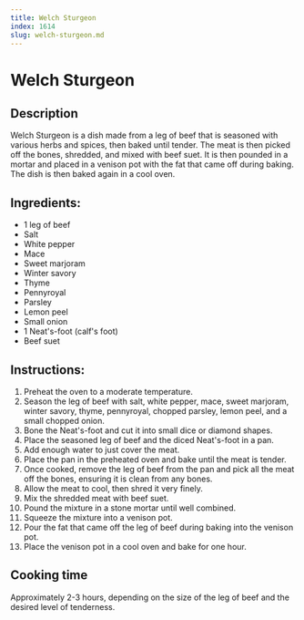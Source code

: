 ```yaml
---
title: Welch Sturgeon
index: 1614
slug: welch-sturgeon.md
---
```


# Welch Sturgeon

## Description
Welch Sturgeon is a dish made from a leg of beef that is seasoned with various herbs and spices, then baked until tender. The meat is then picked off the bones, shredded, and mixed with beef suet. It is then pounded in a mortar and placed in a venison pot with the fat that came off during baking. The dish is then baked again in a cool oven.

## Ingredients:
- 1 leg of beef
- Salt
- White pepper
- Mace
- Sweet marjoram
- Winter savory
- Thyme
- Pennyroyal
- Parsley
- Lemon peel
- Small onion
- 1 Neat's-foot (calf's foot)
- Beef suet

## Instructions:
1. Preheat the oven to a moderate temperature.
2. Season the leg of beef with salt, white pepper, mace, sweet marjoram, winter savory, thyme, pennyroyal, chopped parsley, lemon peel, and a small chopped onion.
3. Bone the Neat's-foot and cut it into small dice or diamond shapes.
4. Place the seasoned leg of beef and the diced Neat's-foot in a pan.
5. Add enough water to just cover the meat.
6. Place the pan in the preheated oven and bake until the meat is tender.
7. Once cooked, remove the leg of beef from the pan and pick all the meat off the bones, ensuring it is clean from any bones.
8. Allow the meat to cool, then shred it very finely.
9. Mix the shredded meat with beef suet.
10. Pound the mixture in a stone mortar until well combined.
11. Squeeze the mixture into a venison pot.
12. Pour the fat that came off the leg of beef during baking into the venison pot.
13. Place the venison pot in a cool oven and bake for one hour.

## Cooking time
Approximately 2-3 hours, depending on the size of the leg of beef and the desired level of tenderness.
